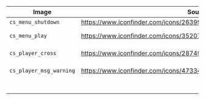 |Image                   |Source                                                                                                                      |License              |
|------------------------|----------------------------------------------------------------------------------------------------------------------------|---------------------|
|`cs_menu_shutdown`      |https://www.iconfinder.com/icons/2639921/shutdown_icon                                                                      |WTFPL                |
|`cs_menu_play`          |https://www.iconfinder.com/icons/352074/circle_play_icon                                                                    |CC BY-SA 3.0         |
|`cs_player_cross`       |https://www.iconfinder.com/icons/287496/pharmacy_cross_add_plus_icon                                                        |Free (Not commercial)|
|`cs_player_msg_warning` |https://www.iconfinder.com/icons/4733400/alert_basic_danger_ui_warning_icon                                                 |Free (Not commercial)|
|                        |                                                                                                                            |                     |
|                        |                                                                                                                            |                     |
|                        |                                                                                                                            |                     |
|                        |                                                                                                                            |                     |
|                        |                                                                                                                            |                     |
|                        |                                                                                                                            |                     |
